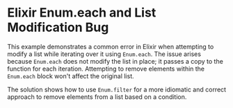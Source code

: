 # Elixir Enum.each and List Modification Bug

This example demonstrates a common error in Elixir when attempting to modify a list while iterating over it using `Enum.each`.  The issue arises because `Enum.each` does not modify the list in place; it passes a copy to the function for each iteration. Attempting to remove elements within the `Enum.each` block won't affect the original list.

The solution shows how to use `Enum.filter` for a more idiomatic and correct approach to remove elements from a list based on a condition.
